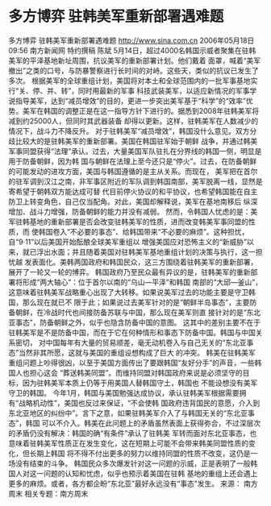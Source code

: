 # 多方博弈 驻韩美军重新部署遇难题

多方博弈 驻韩美军重新部署遇难题
http://www.sina.com.cn 2006年05月18日09:56 南方新闻网
特约撰稿 陈斌
5月14日，超过4000名韩国示威者聚集在驻韩美军的平泽基地新址周围，抗议美军的重新部署计划。他们戴着 面罩，喊着“美军撤出”之类的口号，与防暴警察进行长时间的对峙。这些天，类似的抗议已发生了多次。
根据美军的全球重组计划，美国将对本土和全球范围内的一批军事基地实行“关、停、并、转”，同时用最新的军事 科技武装美军，以适应新情况的军事学说指导美军，达到“减员增效”的目的，更进一步突出美军基于“科学”的“效率”优 势。美军在韩国的调整正是在这一指导方针下进行的。据悉到2008年驻韩美军将减到约25000人，但同时其武器装备 却得以更新。这样，驻韩美军在人数减少的情况下，战斗力不降反升。
对于驻韩美军“减员增效”，韩国没什么意见。双方分歧比较大的是驻韩美军的重新部署。美国在韩国驻军始于朝鲜 战争，并通过韩美军事同盟获得“法理”承认。过去，大量美国军队驻扎在分界线的韩国一侧，明显是用于防备朝鲜，因为韩 国与朝鲜在法理上至今还只是“停火”。过去，在防备朝鲜的可能发动的进攻方面，美国与韩国遵循的是主从关系。而现在， 美军把在首尔的驻军调到汉江之南，非军事区附近的军队调到韩国南部，美军脱离一线，显然是寄希望于朝韩双方能达成可替 代目前停火协议的和平协议，也希望韩国能在自主防卫上转变角色，自己仅当配角。对此，美国却解释说，美军在基地南移后 纵深增加、战斗力增强，防备朝鲜的能力并没有减弱。
然而，令韩国人忧虑的是：美军驻韩基地的重新部署是否会改变驻韩美军的性质，进而改变韩美军事同盟的性质，而 使韩国卷入“不必要的事态”、给韩国带来“不必要的麻烦”。这种担忧，自“9·11”以后美国开始酝酿全球美军重组以 增强美国应对恐怖主义的“新威胁”以来，就已浮出水面；并且随着美国对驻韩美军基地重组计划的决策与执行，这一担忧越 发表面化。美韩两国政府和韩国民众，这三方围绕着驻韩美军的重新部署，展开了一轮又一轮的博弈。
韩国政府乃至民众最有异议的是，驻韩美军的重新部署将形成“两大轴心”：位于首尔以南的“乌山—平泽”和韩国 南部的“大邱—釜山”，这意味着驻韩美军战略重心出现了大转移。如果说美军过去的功能主要是守卫韩国，那么现在就已不 限于此；如果说过去美军针对的是“朝鲜半岛事态”，主要防备朝鲜，在冷战时代也间接防备苏联与中国，那么现在美军则直 接针对的是“东北亚事态”，防备朝鲜之外，似乎也隐含防备中国的意图。
这其中的差别主要不在于驻韩美军是不是防备中国，而在于它在何种情形和事态下防备中国。韩国与中国关系密切， 对中国每年有大量的贸易顺差，毫无动机卷入与自己无关的“东北亚事态”当然非其所愿，这就与美国的重组设想构成了巨大 的冲突。
韩美在驻韩美军重组问题上吵得很凶，以至于美国方面传出了要跟韩国“友好分手”的声音，一些韩国人也担心这会 “葬送韩美同盟”。而维持同盟对韩国政府来说是必须坚守的目标，因为驻韩美军本质上仍等于用美国人替韩国守土，韩国也 不能设想没有美军守卫的韩国。
今年1月，韩国与美国勉强达成协议，承认驻韩美军根据需要拥有“战略机动性”，美国也反过来保证，“不会使韩 国政府违背国民的意愿，介入到东北亚地区的纠纷中”。言下之意，如果驻韩美军介入了与韩国无关的“东北亚事态”，韩国 可以不介入。韩美在此问题上的矛盾虽然表面上获得弥合，不过深层次的矛盾仍没有解决：韩国的确“有条件”承认了驻韩美 军转而面对东北亚事态，也意味着驻韩美军性质正在发生变化，这在短期上可能不会带来韩美同盟性质的变化，但长期上韩国 将不得不付出更多的努力以维持同盟的性质不改变，这仍是一场没有结束的斗争。
韩国民众多次爆发针对这一问题的示威，正是表明了一般韩国人对这一问题的认知和忧虑，似乎也预示着美国在驻韩 基地的重组上还会遇上更多的麻烦。或者，各方都企盼“东北亚”最好永远没有“事态”发生。 来源：
南方周末
相关专题：南方周末 

